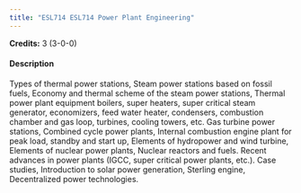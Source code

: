 ```yaml
---
title: "ESL714 ESL714 Power Plant Engineering"
---
```

**Credits:** 3 (3-0-0)

#### Description
Types of thermal power stations, Steam power stations based on fossil fuels, Economy and thermal scheme of the steam power stations, Thermal power plant equipment boilers, super heaters, super critical steam generator, economizers, feed water heater, condensers, combustion chamber and gas loop, turbines, cooling towers, etc. Gas turbine power stations, Combined cycle power plants, Internal combustion engine plant for peak load, standby and start up, Elements of hydropower and wind turbine, Elements of nuclear power plants, Nuclear reactors and fuels. Recent advances in power plants (IGCC, super critical power plants, etc.). Case studies, Introduction to solar power generation, Sterling engine, Decentralized power technologies.